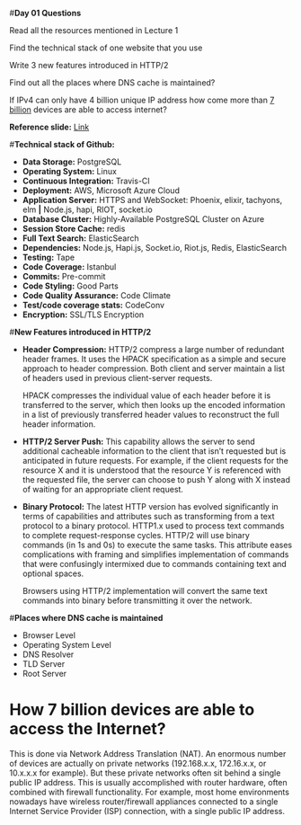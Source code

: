 #**Day 01 Questions**

Read all the resources mentioned in Lecture 1

Find the technical stack of one website that you use

Write 3 new features introduced in HTTP/2

Find out all the places where DNS cache is maintained?

If IPv4 can only have 4 billion unique IP address how come more than [7 billion](https://techjury.net/blog/how-many-iot-devices-are-there/) devices are able to access internet?

**Reference slide:** [Link](http://bit.ly/fs101-day01)

#**Technical stack of Github:**

- **Data Storage:** PostgreSQL
- **Operating System:** Linux
- **Continuous Integration:** Travis-CI
- **Deployment:** AWS, Microsoft Azure Cloud
- **Application Server:** HTTPS and WebSocket: Phoenix, elixir, tachyons, elm **|** Node.js, hapi, RIOT, socket.io
- **Database Cluster:** Highly-Available PostgreSQL Cluster on Azure
- **Session Store Cache:**  redis
- **Full Text Search:** ElasticSearch
- **Dependencies:** Node.js, Hapi.js, Socket.io, Riot.js, Redis, ElasticSearch
- **Testing:** Tape
- **Code Coverage:** Istanbul
- **Commits:** Pre-commit
- **Code Styling:** Good Parts
- **Code Quality Assurance:** Code Climate
- **Test/code coverage stats:** CodeConv
- **Encryption:** SSL/TLS Encryption

#**New Features introduced in HTTP/2**

- **Header Compression:** HTTP/2 compress a large number of redundant header frames. It uses the HPACK specification as a simple and secure approach to header compression. Both client and server maintain a list of headers used in previous client-server requests.

  HPACK compresses the individual value of each header before it is transferred to the server, which then looks up the encoded information in a list of previously transferred header values to reconstruct the full header information.

- **HTTP/2 Server Push:** This capability allows the server to send additional cacheable information to the client that isn’t requested but is anticipated in future requests. For example, if the client requests for the resource X and it is understood that the resource Y is referenced with the requested file, the server can choose to push Y along with X instead of waiting for an appropriate client request.

- **Binary Protocol:** The latest HTTP version has evolved significantly in terms of capabilities and attributes such as transforming from a text protocol to a binary protocol. HTTP1.x used to process text commands to complete request-response cycles. HTTP/2 will use binary commands (in 1s and 0s) to execute the same tasks. This attribute eases complications with framing and simplifies implementation of commands that were confusingly intermixed due to commands containing text and optional spaces.

  Browsers using HTTP/2 implementation will convert the same text commands into binary before transmitting it over the network.

#**Places where DNS cache is maintained**

- Browser Level 
- Operating System Level
- DNS Resolver
- TLD Server
- Root Server

# **How 7 billion devices are able to access the Internet?**

This is done via Network Address Translation (NAT). An enormous number of devices are actually on private networks (192.168.x.x, 172.16.x.x, or 10.x.x.x for example). But these private networks often sit behind a single public IP address. This is usually accomplished with router hardware, often combined with firewall functionality. For example, most home environments nowadays have wireless router/firewall appliances connected to a single Internet Service Provider (ISP) connection, with a single public IP address.